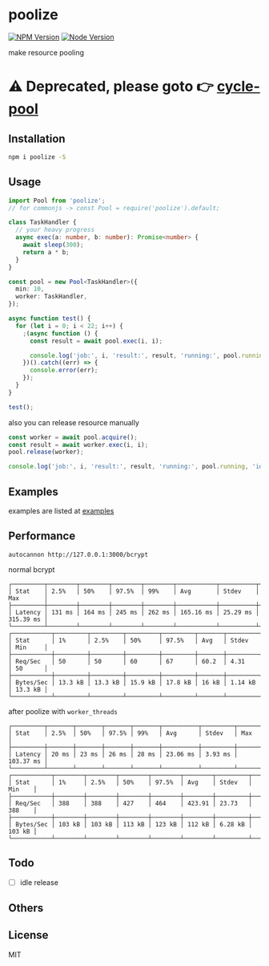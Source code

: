 # poolize

[![NPM Version][npm-image]][npm-url]
[![Node Version][node-image]][node-url]

make resource pooling

# :warning:	Deprecated, please goto :point_right:	[cycle-pool](https://github.com/cooperhsiung/cycle-pool)

## Installation

```bash
npm i poolize -S
```

## Usage

```typescript
import Pool from 'poolize';
// for commonjs -> const Pool = require('poolize').default;

class TaskHandler {
  // your heavy progress
  async exec(a: number, b: number): Promise<number> {
    await sleep(300);
    return a * b;
  }
}

const pool = new Pool<TaskHandler>({
  min: 10,
  worker: TaskHandler,
});

async function test() {
  for (let i = 0; i < 22; i++) {
    ;(async function () {
      const result = await pool.exec(i, i);

      console.log('job:', i, 'result:', result, 'running:', pool.running, 'idle:', pool.idleSize);
    })().catch((err) => {
      console.error(err);
    });
  }
}

test();
```

also you can release resource manually
```typescript
const worker = await pool.acquire();
const result = await worker.exec(i, i);
pool.release(worker);

console.log('job:', i, 'result:', result, 'running:', pool.running, 'idle:', pool.idleSize);
```


## Examples

examples are listed at [examples](https://github.com/cooperhsiung/poolize/tree/master/examples)

## Performance

`autocannon http://127.0.0.1:3000/bcrypt`

normal bcrypt

```
┌─────────┬────────┬────────┬────────┬────────┬───────────┬──────────┬───────────┐
│ Stat    │ 2.5%   │ 50%    │ 97.5%  │ 99%    │ Avg       │ Stdev    │ Max       │
├─────────┼────────┼────────┼────────┼────────┼───────────┼──────────┼───────────┤
│ Latency │ 131 ms │ 164 ms │ 245 ms │ 262 ms │ 165.16 ms │ 25.29 ms │ 315.39 ms │
└─────────┴────────┴────────┴────────┴────────┴───────────┴──────────┴───────────┘
┌───────────┬─────────┬─────────┬─────────┬─────────┬───────┬─────────┬─────────┐
│ Stat      │ 1%      │ 2.5%    │ 50%     │ 97.5%   │ Avg   │ Stdev   │ Min     │
├───────────┼─────────┼─────────┼─────────┼─────────┼───────┼─────────┼─────────┤
│ Req/Sec   │ 50      │ 50      │ 60      │ 67      │ 60.2  │ 4.31    │ 50      │
├───────────┼─────────┼─────────┼─────────┼─────────┼───────┼─────────┼─────────┤
│ Bytes/Sec │ 13.3 kB │ 13.3 kB │ 15.9 kB │ 17.8 kB │ 16 kB │ 1.14 kB │ 13.3 kB │
└───────────┴─────────┴─────────┴─────────┴─────────┴───────┴─────────┴─────────┘
```

after poolize with `worker_threads`
```
┌─────────┬───────┬───────┬───────┬───────┬──────────┬─────────┬───────────┐
│ Stat    │ 2.5%  │ 50%   │ 97.5% │ 99%   │ Avg      │ Stdev   │ Max       │
├─────────┼───────┼───────┼───────┼───────┼──────────┼─────────┼───────────┤
│ Latency │ 20 ms │ 23 ms │ 26 ms │ 28 ms │ 23.06 ms │ 3.93 ms │ 103.37 ms │
└─────────┴───────┴───────┴───────┴───────┴──────────┴─────────┴───────────┘
┌───────────┬────────┬────────┬────────┬────────┬────────┬─────────┬────────┐
│ Stat      │ 1%     │ 2.5%   │ 50%    │ 97.5%  │ Avg    │ Stdev   │ Min    │
├───────────┼────────┼────────┼────────┼────────┼────────┼─────────┼────────┤
│ Req/Sec   │ 388    │ 388    │ 427    │ 464    │ 423.91 │ 23.73   │ 388    │
├───────────┼────────┼────────┼────────┼────────┼────────┼─────────┼────────┤
│ Bytes/Sec │ 103 kB │ 103 kB │ 113 kB │ 123 kB │ 112 kB │ 6.28 kB │ 103 kB │
└───────────┴────────┴────────┴────────┴────────┴────────┴─────────┴────────┘
```




## Todo

- [ ] idle release

## Others


## License

MIT

[npm-image]: https://img.shields.io/npm/v/poolize.svg
[npm-url]: https://www.npmjs.com/package/poolize
[node-image]: https://img.shields.io/badge/node.js-%3E=8-brightgreen.svg
[node-url]: https://nodejs.org/download/
